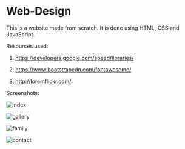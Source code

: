 # Web-Design

This is a website made from scratch. 
It is done using HTML, CSS and JavaScript. 

Resources used: 

1. https://developers.google.com/speed/libraries/

2. https://www.bootstrapcdn.com/fontawesome/

3. http://loremflickr.com/


Screenshots:

![index](https://user-images.githubusercontent.com/14351534/46326127-fa633b00-c5c0-11e8-9f8f-bf12bf9668c8.PNG)

![gallery](https://user-images.githubusercontent.com/14351534/46326126-fa633b00-c5c0-11e8-98e9-eb9a8b929620.PNG)

![family](https://user-images.githubusercontent.com/14351534/46326125-fa633b00-c5c0-11e8-919f-b9f52ff630bf.PNG)

![contact](https://user-images.githubusercontent.com/14351534/46326124-fa633b00-c5c0-11e8-8918-a8064683ab79.PNG)









